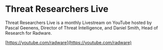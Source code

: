 # Threat Researchers Live
Threat Researchers Live is a monthly Livestream on YouTube hosted by Pascal Geenens, Director of Threat Intelligence, and Daniel Smith, Head of Research for Radware.

[https://youtube.com/radware](https://youtube.com/radware)

